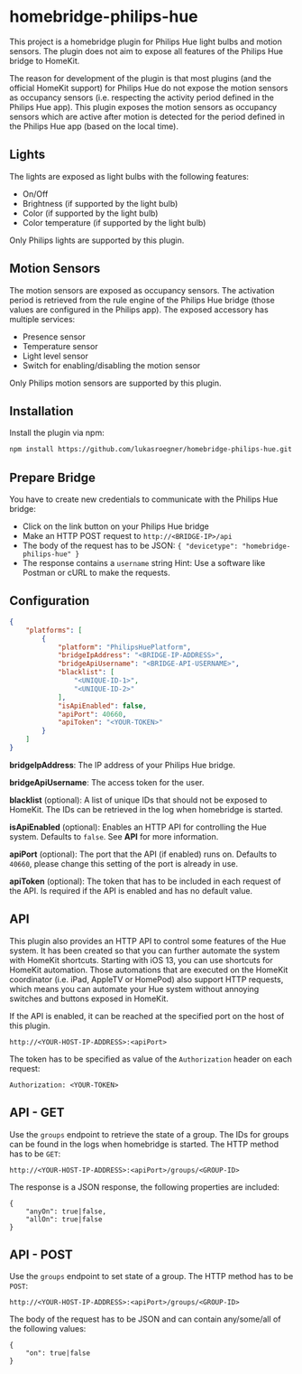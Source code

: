 # homebridge-philips-hue

This project is a homebridge plugin for Philips Hue light bulbs and motion sensors. The plugin does not aim to expose all features of the Philips Hue bridge to HomeKit. 

The reason for development of the plugin is that most plugins (and the official HomeKit support) for Philips Hue do not expose the motion sensors as occupancy sensors (i.e. respecting the activity period defined in the Philips Hue app). This plugin exposes the motion sensors as occupancy sensors which are active after motion is detected for the period defined in the Philips Hue app (based on the local time).

## Lights

The lights are exposed as light bulbs with the following features:
* On/Off
* Brightness (if supported by the light bulb)
* Color (if supported by the light bulb)
* Color temperature (if supported by the light bulb)

Only Philips lights are supported by this plugin.

## Motion Sensors

The motion sensors are exposed as occupancy sensors. The activation period is retrieved from the rule engine of the Philips Hue bridge (those values are configured in the Philips app). The exposed accessory has multiple services:
* Presence sensor
* Temperature sensor
* Light level sensor
* Switch for enabling/disabling the motion sensor

Only Philips motion sensors are supported by this plugin.

## Installation

Install the plugin via npm:

```bash
npm install https://github.com/lukasroegner/homebridge-philips-hue.git -g
```

## Prepare Bridge

You have to create new credentials to communicate with the Philips Hue bridge:
* Click on the link button on your Philips Hue bridge
* Make an HTTP POST request to `http://<BRIDGE-IP>/api`
* The body of the request has to be JSON: `{ "devicetype": "homebridge-philips-hue" }`
* The response contains a `username` string
Hint: Use a software like Postman or cURL to make the requests.

## Configuration

```json
{
    "platforms": [
        {
            "platform": "PhilipsHuePlatform",
            "bridgeIpAddress": "<BRIDGE-IP-ADDRESS>",
            "bridgeApiUsername": "<BRIDGE-API-USERNAME>",
            "blacklist": [
                "<UNIQUE-ID-1>",
                "<UNIQUE-ID-2>"
            ],
            "isApiEnabled": false,
            "apiPort": 40660,
            "apiToken": "<YOUR-TOKEN>"
        }
    ]
}
```

**bridgeIpAddress**: The IP address of your Philips Hue bridge.

**bridgeApiUsername**: The access token for the user.

**blacklist** (optional): A list of unique IDs that should not be exposed to HomeKit. The IDs can be retrieved in the log when homebridge is started.

**isApiEnabled** (optional): Enables an HTTP API for controlling the Hue system. Defaults to `false`. See **API** for more information.

**apiPort** (optional): The port that the API (if enabled) runs on. Defaults to `40660`, please change this setting of the port is already in use.

**apiToken** (optional): The token that has to be included in each request of the API. Is required if the API is enabled and has no default value.

## API

This plugin also provides an HTTP API to control some features of the Hue system. It has been created so that you can further automate the system with HomeKit shortcuts. Starting with iOS 13, you can use shortcuts for HomeKit automation. Those automations that are executed on the HomeKit coordinator (i.e. iPad, AppleTV or HomePod) also support HTTP requests, which means you can automate your Hue system without annoying switches and buttons exposed in HomeKit.

If the API is enabled, it can be reached at the specified port on the host of this plugin. 
```
http://<YOUR-HOST-IP-ADDRESS>:<apiPort>
```

The token has to be specified as value of the `Authorization` header on each request:
```
Authorization: <YOUR-TOKEN>
```

## API - GET

Use the `groups` endpoint to retrieve the state of a group. The IDs for groups can be found in the logs when homebridge is started. The HTTP method has to be `GET`:
```
http://<YOUR-HOST-IP-ADDRESS>:<apiPort>/groups/<GROUP-ID>
```

The response is a JSON response, the following properties are included:
```
{
    "anyOn": true|false,
    "allOn": true|false
}
```

## API - POST

Use the `groups` endpoint to set state of a group. The HTTP method has to be `POST`:
```
http://<YOUR-HOST-IP-ADDRESS>:<apiPort>/groups/<GROUP-ID>
```

The body of the request has to be JSON and can contain any/some/all of the following values:
```
{
    "on": true|false
}
```
